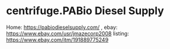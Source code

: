 # centrifuge.PABio Diesel Supply
Home: https://pabiodieselsupply.com/ , ebay: https://www.ebay.com/usr/jmazecorp2008 listing: https://www.ebay.com/itm/191889775249
